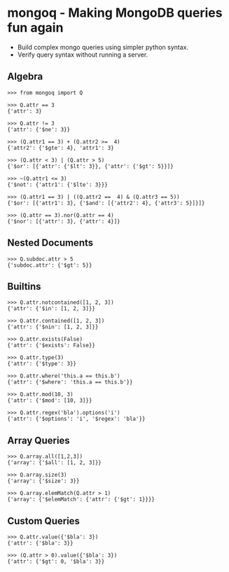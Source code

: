 mongoq - Making MongoDB queries fun again
=========================================

* Build complex mongo queries using simpler python syntax.
* Verify query syntax without running a server.

Algebra
-------

	>>> from mongoq import Q

	>>> Q.attr == 3
	{'attr': 3}
	
	>>> Q.attr != 3
	{'attr': {'$ne': 3}}
		
	>>> (Q.attr1 == 3) + (Q.attr2 >=  4)
	{'attr2': {'$gte': 4}, 'attr1': 3}
	
	>>> (Q.attr < 3) | (Q.attr > 5)
	{'$or': [{'attr': {'$lt': 3}}, {'attr': {'$gt': 5}}]}
	
	>>> ~(Q.attr1 <= 3)
	{'$not': {'attr1': {'$lte': 3}}}
	
	>>> (Q.attr1 == 3) | ((Q.attr2 ==  4) & (Q.attr3 == 5))
	{'$or': [{'attr1': 3}, {'$and': [{'attr2': 4}, {'attr3': 5}]}]}

	>>> (Q.attr == 3).nor(Q.attr == 4)
	{'$nor': [{'attr': 3}, {'attr': 4}]}

Nested Documents
----------------

	>>> Q.subdoc.attr > 5
	{'subdoc.attr': {'$gt': 5}}
	
Builtins
--------
	
	>>> Q.attr.notcontained([1, 2, 3])
	{'attr': {'$in': [1, 2, 3]}}

	>>> Q.attr.contained([1, 2, 3])
	{'attr': {'$nin': [1, 2, 3]}}

	>>> Q.attr.exists(False)
	{'attr': {'$exists': False}}	

	>>> Q.attr.type(3)
	{'attr': {'$type': 3}}
	
	>>> Q.attr.where('this.a == this.b')
	{'attr': {'$where': 'this.a == this.b'}}

	>>> Q.attr.mod(10, 3)
	{'attr': {'$mod': [10, 3]}}
	
	>>> Q.attr.regex('bla').options('i')
	{'attr': {'$options': 'i', '$regex': 'bla'}}
	
Array Queries
-------------

	>>> Q.array.all([1,2,3])
	{'array': {'$all': [1, 2, 3]}}
	
	>>> Q.array.size(3)
	{'array': {'$size': 3}}
	
	>>> Q.array.elemMatch(Q.attr > 1)
	{'array': {'$elemMatch': {'attr': {'$gt': 1}}}}

Custom Queries
--------------

	>>> Q.attr.value({'$bla': 3})
	{'attr': {'$bla': 3}}
	
	>>> (Q.attr > 0).value({'$bla': 3})
	{'attr': {'$gt': 0, '$bla': 3}}
